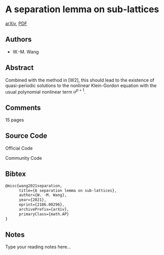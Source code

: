 
# A separation lemma on sub-lattices

[arXiv](https://arxiv.org/abs/2106.0296), [PDF](https://arxiv.org/pdf/2106.0296.pdf)

## Authors

- W.-M. Wang

## Abstract

Combined with the method in [W2], this should lead to the existence of quasi-periodic solutions to the nonlinear Klein-Gordon equation with the usual polynomial nonlinear term $u^{p+1}$.

## Comments

15 pages

## Source Code

Official Code



Community Code



## Bibtex

```tex
@misc{wang2021separation,
      title={A separation lemma on sub-lattices}, 
      author={W. -M. Wang},
      year={2021},
      eprint={2106.00296},
      archivePrefix={arXiv},
      primaryClass={math.AP}
}
```

## Notes

Type your reading notes here...

